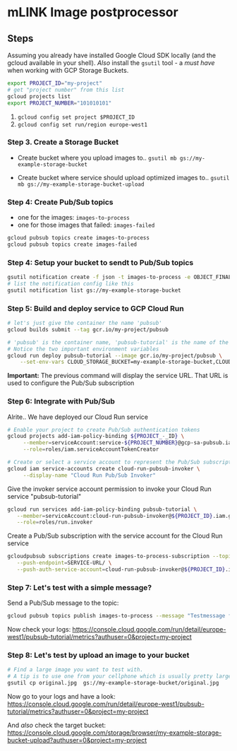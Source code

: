 # mLINK Image postprocessor


## Steps

Assuming you already have installed Google Cloud SDK locally (and the gcloud available in your shell).
*Also* install the `gsutil` tool - a *must have* when working with GCP Storage Buckets.


```bash
export PROJECT_ID="my-project"
# get "project number" from this list
gcloud projects list
export PROJECT_NUMBER="101010101"
```
1. `gcloud config set project $PROJECT_ID`
2. `gcloud config set run/region europe-west1`


### Step 3. Create a Storage Bucket

- Create bucket where you upload images to.. `gsutil mb gs://my-example-storage-bucket`

- Create bucket where service should upload optimized images to.. `gsutil mb gs://my-example-storage-bucket-upload`


### Step 4: Create Pub/Sub topics

- one for the images: `images-to-process`
- one for those images that failed: `images-failed`

```bash
gcloud pubsub topics create images-to-process
gcloud pubsub topics create images-failed
```


### Step 4: Setup your bucket to sendt to Pub/Sub topics

```bash
gsutil notification create -f json -t images-to-process -e OBJECT_FINALIZE gs://my-example-storage-bucket
# list the notification config like this
gsutil notification list gs://my-example-storage-bucket
```


### Step 5: Build and deploy service to GCP Cloud Run

```bash
# let's just give the container the name 'pubsub'
gcloud builds submit --tag gcr.io/my-project/pubsub

# 'pubsub' is the container name, 'pubsub-tutorial' is the name of the service
# Notice the two important environment variables
gcloud run deploy pubsub-tutorial --image gcr.io/my-project/pubsub \
    --set-env-vars CLOUD_STORAGE_BUCKET=my-example-storage-bucket,CLOUD_UPLOAD_STORAGE_BUCKET=my-example-storage-bucket-upload
```

**Important:** The previous command will display the service URL. That URL is used to configure the Pub/Sub subscription

### Step 6: Integrate with Pub/Sub


Alrite.. We have deployed our Cloud Run service

```bash
# Enable your project to create Pub/Sub authentication tokens
gcloud projects add-iam-policy-binding ${PROJECT_-_ID} \
     --member=serviceAccount:service-${PROJECT_NUMBER}@gcp-sa-pubsub.iam.gserviceaccount.com \
     --role=roles/iam.serviceAccountTokenCreator
```


```bash
# Create or select a service account to represent the Pub/Sub subscription identity
gcloud iam service-accounts create cloud-run-pubsub-invoker \
     --display-name "Cloud Run Pub/Sub Invoker"
```

Give the invoker service account permission to invoke your Cloud Run service "pubsub-tutorial"
```bash
gcloud run services add-iam-policy-binding pubsub-tutorial \
   --member=serviceAccount:cloud-run-pubsub-invoker@${PROJECT_ID}.iam.gserviceaccount.com \
   --role=roles/run.invoker
```

Create a Pub/Sub subscription with the service account for the Cloud Run service
```bash
gcloudpubsub subscriptions create images-to-process-subscription --topic images-to-process \
   --push-endpoint=SERVICE-URL/ \
   --push-auth-service-account=cloud-run-pubsub-invoker@${PROJECT_ID}.iam.gserviceaccount.com
```


### Step 7: Let's test with a simple message?

Send a Pub/Sub message to the topic:

```bash
gcloud pubsub topics publish images-to-process --message "Testmessage from my laptop"
```

Now check your logs: https://console.cloud.google.com/run/detail/europe-west1/pubsub-tutorial/metrics?authuser=0&project=my-project


### Step 8: Let's test by upload an image to your bucket

```bash
# Find a large image you want to test with.
# A tip is to use one from your cellphone which is usually pretty large..
gsutil cp original.jpg  gs://my-example-storage-bucket/original.jpg
```

Now go to your logs and have a look: https://console.cloud.google.com/run/detail/europe-west1/pubsub-tutorial/metrics?authuser=0&project=my-project

And *also* check the target bucket: https://console.cloud.google.com/storage/browser/my-example-storage-bucket-upload?authuser=0&project=my-project
